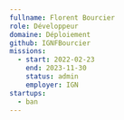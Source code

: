 ```yaml
---
fullname: Florent Bourcier
role: Développeur
domaine: Déploiement
github: IGNFBourcier
missions:
  - start: 2022-02-23
    end: 2023-11-30
    status: admin
    employer: IGN
startups:
  - ban
---
```


